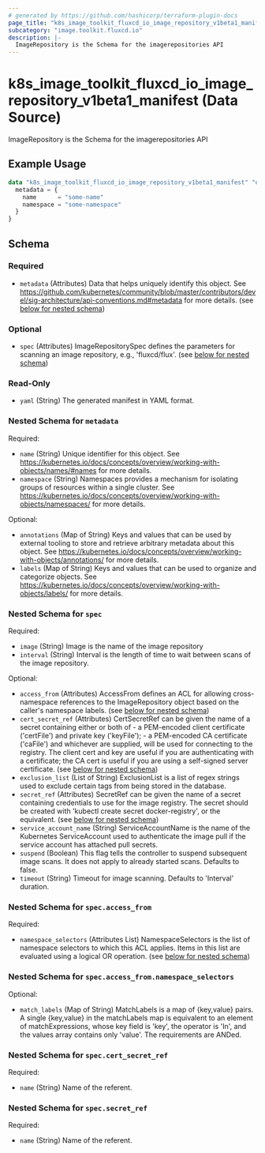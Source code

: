 ```yaml
---
# generated by https://github.com/hashicorp/terraform-plugin-docs
page_title: "k8s_image_toolkit_fluxcd_io_image_repository_v1beta1_manifest Data Source - terraform-provider-k8s"
subcategory: "image.toolkit.fluxcd.io"
description: |-
  ImageRepository is the Schema for the imagerepositories API
---
```


# k8s_image_toolkit_fluxcd_io_image_repository_v1beta1_manifest (Data Source)

ImageRepository is the Schema for the imagerepositories API

## Example Usage

```terraform
data "k8s_image_toolkit_fluxcd_io_image_repository_v1beta1_manifest" "example" {
  metadata = {
    name      = "some-name"
    namespace = "some-namespace"
  }
}
```

<!-- schema generated by tfplugindocs -->
## Schema

### Required

- `metadata` (Attributes) Data that helps uniquely identify this object. See https://github.com/kubernetes/community/blob/master/contributors/devel/sig-architecture/api-conventions.md#metadata for more details. (see [below for nested schema](#nestedatt--metadata))

### Optional

- `spec` (Attributes) ImageRepositorySpec defines the parameters for scanning an image repository, e.g., 'fluxcd/flux'. (see [below for nested schema](#nestedatt--spec))

### Read-Only

- `yaml` (String) The generated manifest in YAML format.

<a id="nestedatt--metadata"></a>
### Nested Schema for `metadata`

Required:

- `name` (String) Unique identifier for this object. See https://kubernetes.io/docs/concepts/overview/working-with-objects/names/#names for more details.
- `namespace` (String) Namespaces provides a mechanism for isolating groups of resources within a single cluster. See https://kubernetes.io/docs/concepts/overview/working-with-objects/namespaces/ for more details.

Optional:

- `annotations` (Map of String) Keys and values that can be used by external tooling to store and retrieve arbitrary metadata about this object. See https://kubernetes.io/docs/concepts/overview/working-with-objects/annotations/ for more details.
- `labels` (Map of String) Keys and values that can be used to organize and categorize objects. See https://kubernetes.io/docs/concepts/overview/working-with-objects/labels/ for more details.


<a id="nestedatt--spec"></a>
### Nested Schema for `spec`

Required:

- `image` (String) Image is the name of the image repository
- `interval` (String) Interval is the length of time to wait between scans of the image repository.

Optional:

- `access_from` (Attributes) AccessFrom defines an ACL for allowing cross-namespace references to the ImageRepository object based on the caller's namespace labels. (see [below for nested schema](#nestedatt--spec--access_from))
- `cert_secret_ref` (Attributes) CertSecretRef can be given the name of a secret containing either or both of - a PEM-encoded client certificate ('certFile') and private key ('keyFile'); - a PEM-encoded CA certificate ('caFile') and whichever are supplied, will be used for connecting to the registry. The client cert and key are useful if you are authenticating with a certificate; the CA cert is useful if you are using a self-signed server certificate. (see [below for nested schema](#nestedatt--spec--cert_secret_ref))
- `exclusion_list` (List of String) ExclusionList is a list of regex strings used to exclude certain tags from being stored in the database.
- `secret_ref` (Attributes) SecretRef can be given the name of a secret containing credentials to use for the image registry. The secret should be created with 'kubectl create secret docker-registry', or the equivalent. (see [below for nested schema](#nestedatt--spec--secret_ref))
- `service_account_name` (String) ServiceAccountName is the name of the Kubernetes ServiceAccount used to authenticate the image pull if the service account has attached pull secrets.
- `suspend` (Boolean) This flag tells the controller to suspend subsequent image scans. It does not apply to already started scans. Defaults to false.
- `timeout` (String) Timeout for image scanning. Defaults to 'Interval' duration.

<a id="nestedatt--spec--access_from"></a>
### Nested Schema for `spec.access_from`

Required:

- `namespace_selectors` (Attributes List) NamespaceSelectors is the list of namespace selectors to which this ACL applies. Items in this list are evaluated using a logical OR operation. (see [below for nested schema](#nestedatt--spec--access_from--namespace_selectors))

<a id="nestedatt--spec--access_from--namespace_selectors"></a>
### Nested Schema for `spec.access_from.namespace_selectors`

Optional:

- `match_labels` (Map of String) MatchLabels is a map of {key,value} pairs. A single {key,value} in the matchLabels map is equivalent to an element of matchExpressions, whose key field is 'key', the operator is 'In', and the values array contains only 'value'. The requirements are ANDed.



<a id="nestedatt--spec--cert_secret_ref"></a>
### Nested Schema for `spec.cert_secret_ref`

Required:

- `name` (String) Name of the referent.


<a id="nestedatt--spec--secret_ref"></a>
### Nested Schema for `spec.secret_ref`

Required:

- `name` (String) Name of the referent.
